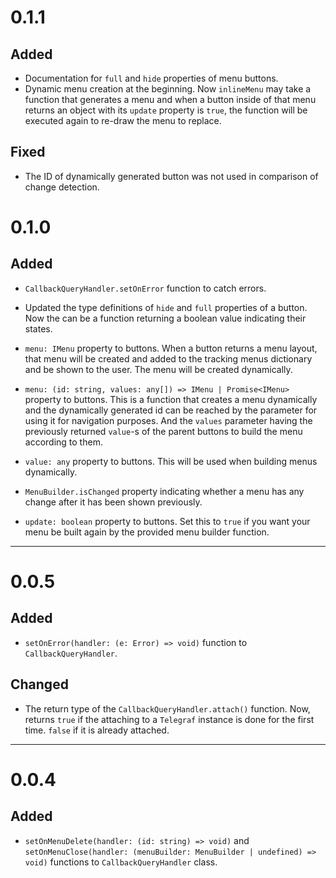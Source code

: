 # 0.1.1
## Added
- Documentation for `full` and `hide` properties of menu buttons.
- Dynamic menu creation at the beginning. Now `inlineMenu` may take a function
that generates a menu and when a button inside of that menu returns an object
with its `update` property is `true`, the function will be executed again to
re-draw the menu to replace.

## Fixed
- The ID of dynamically generated button was not used in comparison of change
detection.


# 0.1.0
## Added
- `CallbackQueryHandler.setOnError` function to catch errors.
- Updated the type definitions of `hide` and `full` properties of a button.
Now the can be a function returning a boolean value indicating their states.
- `menu: IMenu` property to buttons. When a button returns a menu layout, that
menu will be created and added to the tracking menus dictionary and be shown
to the user. The menu will be created dynamically.
- `menu: (id: string, values: any[]) => IMenu | Promise<IMenu>` property to
buttons. This is a function that creates a menu dynamically and the dynamically
generated id can be reached by the parameter for using it for navigation
purposes. And the `values` parameter having the previously returned `value`-s
of the parent buttons to build the menu according to them.

- `value: any` property to buttons. This will be used when building menus
dynamically.
- `MenuBuilder.isChanged` property indicating whether a menu has any change
after it has been shown previously.
- `update: boolean` property to buttons. Set this to `true` if you want your
menu be built again by the provided menu builder function.

---

# 0.0.5
## Added
- `setOnError(handler: (e: Error) => void)` function to
`CallbackQueryHandler`.

## Changed
- The return type of the `CallbackQueryHandler.attach()` function. Now, returns
`true` if the attaching to a `Telegraf` instance is done for the first time.
`false` if it is already attached.

---

# 0.0.4
## Added
- `setOnMenuDelete(handler: (id: string) => void)` and
`setOnMenuClose(handler: (menuBuilder: MenuBuilder | undefined) => void)`
functions to `CallbackQueryHandler` class.
